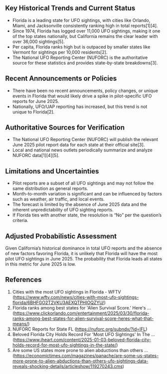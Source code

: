 ## Key Historical Trends and Current Status

- Florida is a leading state for UFO sightings, with cities like Orlando, Miami, and Jacksonville consistently ranking high in total reports[1][4].
- Since 1974, Florida has logged over 11,000 UFO sightings, making it one of the top states nationally, but California remains the clear leader with over 36,000 sightings[5].
- Per capita, Florida ranks high but is outpaced by smaller states like Vermont for sightings per 10,000 residents[2].
- The National UFO Reporting Center (NUFORC) is the authoritative source for these statistics and provides state-by-state breakdowns[3].

## Recent Announcements or Policies

- There have been no recent announcements, policy changes, or unique events in Florida that would likely drive a spike in pilot-specific UFO reports for June 2025.
- Nationally, UFO/UAP reporting has increased, but this trend is not unique to Florida[2].

## Authoritative Sources for Verification

- The National UFO Reporting Center (NUFORC) will publish the relevant June 2025 pilot report data for each state at their official site[3].
- Local and national news outlets periodically summarize and analyze NUFORC data[1][4][5].

## Limitations and Uncertainties

- Pilot reports are a subset of all UFO sightings and may not follow the same distribution as general reports.
- Month-to-month variation is significant and can be influenced by factors such as weather, air traffic, and local events.
- The forecast is limited by the absence of June 2025 data and the inherent unpredictability of UFO sighting reports.
- If Florida ties with another state, the resolution is “No” per the question’s criteria.

## Adjusted Probabilistic Assessment

Given California’s historical dominance in total UFO reports and the absence of new factors favoring Florida, it is unlikely that Florida will have the most pilot UFO sightings in June 2025. The probability that Florida leads all states in this metric for June 2025 is low.

## References

1. Cities with the most UFO sightings in Florida - WFTV (https://www.wftv.com/news/cities-with-most-ufo-sightings-florida/6BHFGO2T2VKU3AEXQTPHIOQZYU/)
2. Florida ranks among best states for 'Alien Survival Score.' Here's ... (https://www.clickorlando.com/entertainment/2025/03/30/florida-ranks-among-best-states-for-alien-survival-score-heres-what-that-means/)
3. NUFORC Reports for State FL (https://nuforc.org/subndx/?id=lFL)
4. Beloved Florida City Holds Record For 'Most UFO Sightings' In The ... (https://www.iheart.com/content/2025-01-03-beloved-florida-city-holds-record-for-most-ufo-sightings-in-the-state/)
5. Are some US states more prone to alien abductions than others ... (https://economictimes.com/magazines/panache/are-some-us-states-more-prone-to-alien-abductions-than-others-ufo-sightings-data-reveals-shocking-details/articleshow/119270243.cms)
